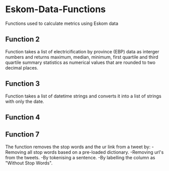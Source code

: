 # Eskom-Data-Functions
 Functions used to calculate metrics using Eskom data
 
## Function 2
 Function takes a list of electricification by province (EBP) data as interger numbers and returns maximum, median, minimum, first quartile and third quartile summary statistics as numerical values that are rounded to two decimal places.
## Function 3
 Function takes a list of datetime strings and converts
 it into a list of strings with only the date.

## Function 4

## Function 7
  The function removes the stop words and the ur link from a tweet by:
    -Removing all stop words based on a pre-loaded dictionary.
    -Removing url's from the tweets.
    -By tokenising a sentence.
    -By labelling the column as "Without Stop Words".
